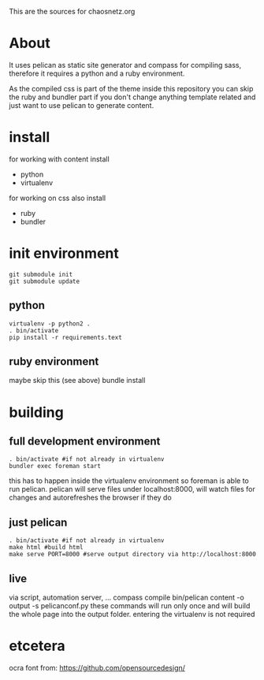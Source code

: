 This are the sources for chaosnetz.org

# About

It uses pelican as static site generator and compass for compiling sass, therefore it requires a python and a ruby environment. 

As the compiled css is part of the theme inside this repository you can skip the ruby and bundler part if you don't change anything template related and just want to use pelican to generate content.

# install
for working with content install
* python
* virtualenv

for working on css also install
* ruby
* bundler

# init environment

    git submodule init
    git submodule update

## python
    virtualenv -p python2 .
    . bin/activate
    pip install -r requirements.text

## ruby environment
maybe skip this (see above)
    bundle install

# building
## full development environment
    . bin/activate #if not already in virtualenv
    bundler exec foreman start
this has to happen inside the virtualenv environment so foreman is able to run pelican. pelican will serve files under localhost:8000, will watch files for changes and autorefreshes the browser if they do

## just pelican
    . bin/activate #if not already in virtualenv
    make html #build html
    make serve PORT=8000 #serve output directory via http://localhost:8000

## live
via script, automation server, ...
    compass compile
    bin/pelican content -o output -s pelicanconf.py
these commands will run only once and will build the whole page into the output folder. entering the virtualenv is not required

# etcetera

ocra font from:
https://github.com/opensourcedesign/
